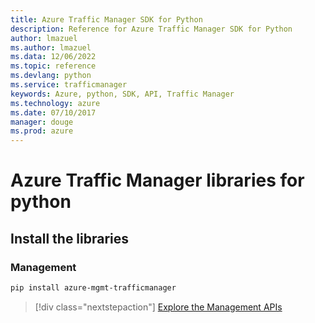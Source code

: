 ```yaml
---
title: Azure Traffic Manager SDK for Python
description: Reference for Azure Traffic Manager SDK for Python
author: lmazuel
ms.author: lmazuel
ms.data: 12/06/2022
ms.topic: reference
ms.devlang: python
ms.service: trafficmanager
keywords: Azure, python, SDK, API, Traffic Manager
ms.technology: azure
ms.date: 07/10/2017
manager: douge
ms.prod: azure
---
```

# Azure Traffic Manager libraries for python

## Install the libraries

### Management

```bash
pip install azure-mgmt-trafficmanager
```

> [!div class="nextstepaction"]
> [Explore the Management APIs](/python/api/overview/azure/trafficmanager/management)